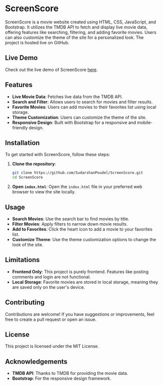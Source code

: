 # ScreenScore

ScreenScore is a movie website created using HTML, CSS, JavaScript, and Bootstrap. It utilizes the TMDB API to fetch and display live movie data, offering features like searching, filtering, and adding favorite movies. Users can also customize the theme of the site for a personalized look. The project is hosted live on GitHub.

## Live Demo

Check out the live demo of ScreenScore [here](https://sudarshanpoudel.github.io/ScreenScore).

## Features

- **Live Movie Data**: Fetches live data from the TMDB API.
- **Search and Filter**: Allows users to search for movies and filter results.
- **Favorite Movies**: Users can add movies to their favorites list using local storage.
- **Theme Customization**: Users can customize the theme of the site.
- **Responsive Design**: Built with Bootstrap for a responsive and mobile-friendly design.

## Installation

To get started with ScreenScore, follow these steps:

1. **Clone the repository**:
    ```bash
    git clone https://github.com/SudarshanPoudel/ScreenScore.git
    cd ScreenScore
    ```

2. **Open `index.html`**:
    Open the `index.html` file in your preferred web browser to view the site locally.

## Usage

- **Search Movies**: Use the search bar to find movies by title.
- **Filter Movies**: Apply filters to narrow down movie results.
- **Add to Favorites**: Click the heart icon to add a movie to your favorites list.
- **Customize Theme**: Use the theme customization options to change the look of the site.

## Limitations

- **Frontend Only**: This project is purely frontend. Features like posting comments and login are not functional.
- **Local Storage**: Favorite movies are stored in local storage, meaning they are saved only on the user's device.

## Contributing

Contributions are welcome! If you have suggestions or improvements, feel free to create a pull request or open an issue.

## License

This project is licensed under the MIT License.

## Acknowledgements

- **TMDB API**: Thanks to TMDB for providing the movie data.
- **Bootstrap**: For the responsive design framework.

